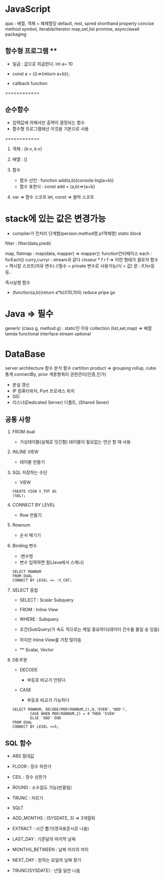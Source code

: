 # JavaScript
ajax : 배열, 객채 = 해체할당
default, rest, spred
shorthand property
concise method
symbol, iterable/iterator
map,set,list
promise, async/await
packaging

## 함수형 프로그램 **
- 일급 : 값으로 취급한다.
    int a= 10

- const a = (()=>{return a+b});
- callback function

============

## 순수함수
- 입력값에 의해서만 출력이 결정되는 함수
- 함수형 프로그램에선 이것을 기본으로 사용

============
1. 객체 : {k:v, k:v}
2. 배열 : []
3. 함수 
    - 함수 선언 : function add(a,b){console.log(a+b)}
    - 함수 표현식 : const add = (a,b)=>{a+b}
  
4. var => 함수 스코프
let, const => 블럭 스코프

stack에 있는 값은 변경가능
========
- compiler가 전처리 단계함(persion.method명.p1객체명)
static block

filter : filter(data,predi)


map, flatmap : map(data, mapper) => mapper는 function인터페이스
each : forEach()
curry,curryr : stream과 같다 closeur
    * f
        r f
    => 이런 형태가 클로저 함수
    = 렉시칼 스코프(자유 변수) //필수
    = private 변수로 사용가능(식 = 값)
    문 : if,for등등..

즉시실행 함수
- (function(a,b){return a*b})(10,100)
reduce
pripe
go

# Java => 필수
generic (class g, method g) : static인 이유
collection (list,set,map) => 배열
lamda
functional interface
stream
optional

# DataBase
server architecture
함수
분석 함수
cartition product => grouping
rollup, cube
통계
connectBy, prior 계층형쿼리
권한관리(인증,인가)

- 분실 갱신
- IP 컴퓨터위치, Port 프로세스 위치
- SID
- 리스너(Dedicated Server) 디폴트, (Shared Sever)

## 공통 사항
1. FROM dual 
    - 가상테이블(실제로 잇긴함) 테이블이 필요없는 연산 할 때 사용

2. INLINE VIEW
    - 테이블 만들기

3. SQL 저장하는 수단
    - VIEW
    ```
    CREATE VIEW V_TOT AS
    (SQL);
    ```

4. CONNECT BY LEVEL 
    - Row 만들기

5. Rownum
    - 순서 매기기

6. Binding 변수
    - :변수명
    - 변수 입력하면 됨(Java에서 스캐너)
    
    ```
    SELECT ROWNUM
    FROM DUAL
    CONNECT BY LEVEL <= :V_CNT;
    ```

7. SELECT 중첩
    - SELECT : Scalar Subquery
    - FROM : Inline View
    - WHERE : Subquery

    - 조건(SubQuery)가 속도 적으로는 제일 중요하다(데이터 건수를 줄일 숭 있음)
    - 하지만 Inline View를 가장 많이씀

    - ** Scalar, Vector 

8. DB IF문
    - DECODE
        - 부등호 비교가 안된다.

    - CASE
        - 부등호 비교가 가능하다

    ```
    SELECT ROWNUM, DECODE(MOD(ROWNUM,2),0,'EVEN','ODD'),
            CASE WHEN MOD(ROWNUM,2) = 0 THEN 'EVEN'
            ELSE 'ODD' END
    FROM DUAL
    CONNECT BY LEVEL <=5;
    ```

## SQL 함수
- ABS 절대값
- FLOOR : 정수 하한가
- CEIL : 정수 상한가
- ROUND : 소수점도 가능(반올림)
- TRUNC : 자르기
- SQLT

- ADD_MONTHS : (SYSDATE, 3) => 3개월뒤
- EXTRACT : 시간 뽑기(영국표준시로 나옴)
- LAST_DAY : 기준달의 마지막 날짜
- MONTHS_BETWEEN : 날짜 끼리의 차이
- NEXT_DAY : 원하는 요일의 날짜 찾기
- TRUNC(SYSDATE) : 년월 일만 나옴